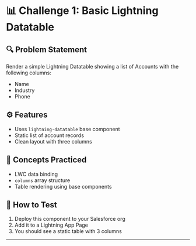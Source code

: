 # 📊 Challenge 1: Basic Lightning Datatable

## 🔍 Problem Statement

Render a simple Lightning Datatable showing a list of Accounts with the following columns:

- Name
- Industry
- Phone

## ⚙️ Features

- Uses `lightning-datatable` base component
- Static list of account records
- Clean layout with three columns

## 🧠 Concepts Practiced

- LWC data binding
- `columns` array structure
- Table rendering using base components


## 🧪 How to Test

1. Deploy this component to your Salesforce org
2. Add it to a Lightning App Page
3. You should see a static table with 3 columns

---


